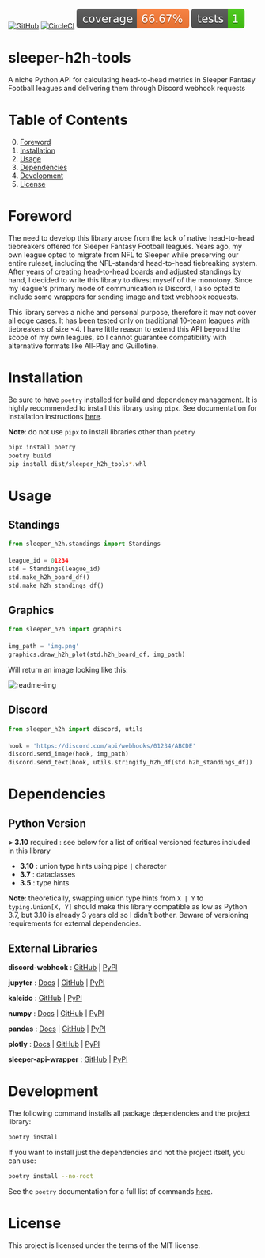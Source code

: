 [![GitHub](https://img.shields.io/github/license/kirandesilva/sleeper-h2h-tools.svg?color=blue)](https://github.com/kirandesilva/sleeper-h2h-tools/blob/main/LICENSE)
[![CircleCI](https://dl.circleci.com/status-badge/img/gh/kirandesilva/sleeper-h2h-tools/tree/main.svg?style=shield)](https://dl.circleci.com/status-badge/redirect/gh/kirandesilva/sleeper-h2h-tools/tree/main)
![coverage](https://raw.githubusercontent.com/kirandesilva/sleeper-h2h-tools/badges/badges/coverage.svg)
![tests](https://raw.githubusercontent.com/kirandesilva/sleeper-h2h-tools/badges/badges/tests.svg)

# sleeper-h2h-tools
A niche Python API for calculating head-to-head metrics in Sleeper Fantasy Football leagues and delivering them through Discord webhook requests

# Table of Contents
0. [Foreword](#foreword)
1. [Installation](#installation)
2. [Usage](#usage)
3. [Dependencies](#dependencies)
4. [Development](#development)
5. [License](#license)

<a name="foreword"></a>

# Foreword
The need to develop this library arose from the lack of native head-to-head tiebreakers offered for Sleeper Fantasy Football leagues. Years ago, my own league opted to migrate from NFL to Sleeper while preserving our entire ruleset, including the NFL-standard head-to-head tiebreaking system. After years of creating head-to-head boards and adjusted standings by hand, I decided to write this library to divest myself of the monotony. Since my league's primary mode of communication is Discord, I also opted to include some wrappers for sending image and text webhook requests.

This library serves a niche and personal purpose, therefore it may not cover all edge cases. It has been tested only on traditional 10-team leagues with tiebreakers of size <4. I have little reason to extend this API beyond the scope of my own leagues, so I cannot guarantee compatibility with alternative formats like All-Play and Guillotine.

<a name="installation"></a>

# Installation
Be sure to have `poetry` installed for build and dependency management. It is highly recommended to install this library using `pipx`. See documentation for installation instructions [here](https://pipx.pypa.io/stable/installation/).

**Note**: do not use `pipx` to install libraries other than `poetry`

```bash
pipx install poetry
poetry build
pip install dist/sleeper_h2h_tools*.whl
```

<a name="usage"></a>

# Usage

## Standings
```python
from sleeper_h2h.standings import Standings

league_id = 01234
std = Standings(league_id)
std.make_h2h_board_df()
std.make_h2h_standings_df()
```
## Graphics
```python
from sleeper_h2h import graphics

img_path = 'img.png'
graphics.draw_h2h_plot(std.h2h_board_df, img_path)
```
Will return an image looking like this:

![readme-img](https://github.com/user-attachments/assets/b45c2008-14a4-4b99-8a42-4b2bb225375d)

## Discord
```python
from sleeper_h2h import discord, utils

hook = 'https://discord.com/api/webhooks/01234/ABCDE'
discord.send_image(hook, img_path)
discord.send_text(hook, utils.stringify_h2h_df(std.h2h_standings_df))
```

<a name="dependencies"></a>

# Dependencies

## Python Version
**> 3.10** required : see below for a list of critical versioned features included in this library
- **3.10** : union type hints using pipe `|` character
- **3.7** : dataclasses
- **3.5** : type hints

**Note**: theoretically, swapping union type hints from `X | Y` to `typing.Union[X, Y]` should make this library compatible as low as Python 3.7, but 3.10 is already 3 years old so I didn't bother. Beware of versioning requirements for external dependencies.

## External Libraries

**discord-webhook** : [GitHub](https://github.com/lovvskillz/python-discord-webhook) | [PyPI](https://pypi.org/project/discord-webhook/)

**jupyter** : [Docs](https://docs.jupyter.org/en/latest/) | [GitHub](https://github.com/jupyter/jupyter) | [PyPI](https://pypi.org/project/jupyter/)

**kaleido** : [GitHub](https://github.com/plotly/Kaleido) | [PyPI](https://pypi.org/project/kaleido/)

**numpy** : [Docs](https://numpy.org/doc/stable/user/index.html#user) | [GitHub](https://github.com/numpy/numpy) | [PyPI](https://pypi.org/project/numpy/)

**pandas** : [Docs](https://pandas.pydata.org/docs/user_guide/index.html) | [GitHub](https://github.com/pandas-dev/pandas) | [PyPI](https://pypi.org/project/pandas/)

**plotly** : [Docs](https://plotly.com/python/) | [GitHub](https://github.com/plotly/plotly.py) | [PyPI](https://pypi.org/project/plotly/)

**sleeper-api-wrapper** : [GitHub](https://github.com/dtsong/sleeper-api-wrapper) | [PyPI](https://pypi.org/project/sleeper-api-wrapper/)

<a name="development"></a>

# Development
The following command installs all package dependencies and the project library:
```bash
poetry install
```
If you want to install just the dependencies and not the project itself, you can use:
```bash
poetry install --no-root
```
See the `poetry` documentation for a full list of commands [here](https://python-poetry.org/docs/).

<a name="license"></a>

# License
This project is licensed under the terms of the MIT license.

